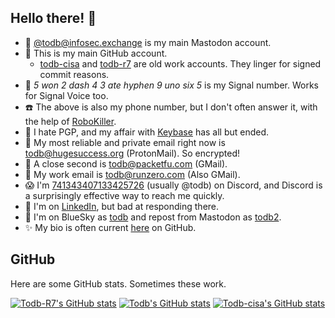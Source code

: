 ## Hello there! 👋

  - 🐘 [@todb@infosec.exchange](https://infosec.exchange/@todb) is my main Mastodon account.
  - 👾 This is my main GitHub account.
    - [todb-cisa](https://github.com/todb-cisa) and [todb-r7](https://github.com/todb/todb-r7) are old work accounts. They linger for signed commit reasons.
  - 💬 *5 won 2 dash 4 3 ate hyphen 9 uno six 5* is my Signal number. Works for Signal Voice too.
  - ☎️ The above is also my phone number, but I don't often answer it, with the help of [RoboKiller](https://www.robokiller.com/).
  - 🔐 I hate PGP, and my affair with [Keybase](https://keybase.io/todb) has all but ended.
  - 📧 My most reliable and private email right now is todb@hugesuccess.org (ProtonMail). So encrypted!
  - 📧 A close second is todb@packetfu.com (GMail).
  - 📧 My work email is todb@runzero.com (Also GMail).
  - 😱 I'm [741343407133425726](https://discordapp.com/users/741343407133425726) (usually @todb) on Discord, and Discord is a surprisingly effective way to reach me quickly.
  - 🤑 I'm on [LinkedIn](https://www.linkedin.com/in/todb/), but bad at responding there.
  - 🔵 I'm on BlueSky as [todb](https://bsky.app/profile/todb.hugesuccess.org) and repost from Mastodon as [todb2](https://bsky.app/profile/todb2.hugesuccess.org).
  - ✨ My bio is often current [here](https://gist.github.com/todb/469b745685131ed475b5050569532ea3) on GitHub.

## GitHub

Here are some GitHub stats. Sometimes these work.

[![Todb-R7's GitHub stats](https://github-readme-stats.vercel.app/api?username=todb-r7&custom_title=todb-r7's+overall+commits&show_icons=true&include_all_commits=true&rank_icon=percentile)](https://github.com/anuraghazra/github-readme-stats)
[![Todb's GitHub stats](https://github-readme-stats.vercel.app/api?username=todb&custom_title=todb's+commits+this+year&show_icons=true&rank_icon=percentile)](https://github.com/anuraghazra/github-readme-stats)
[![Todb-cisa's GitHub stats](https://github-readme-stats.vercel.app/api?username=todb-cisa&custom_title=todb-cisa's+commits+this+year&show_icons=true&rank_icon=percentile)](https://github.com/anuraghazra/github-readme-stats)
